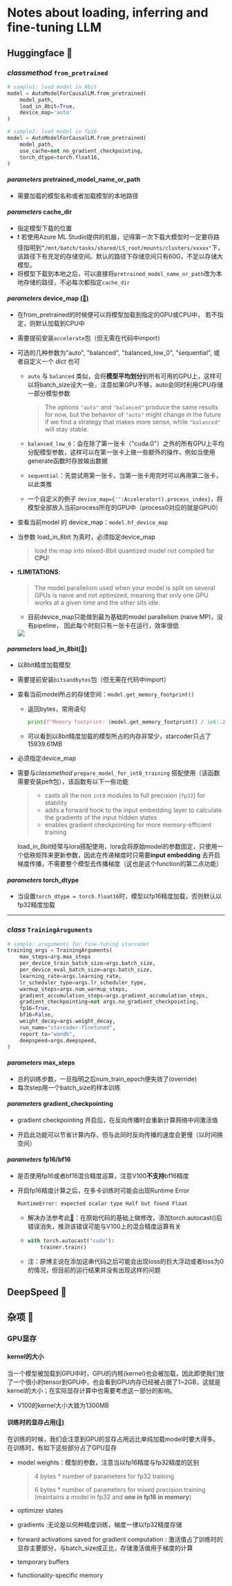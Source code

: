 # Notes about loading, inferring and fine-tuning LLM



## Huggingface 🤗 



### *classmethod* `from_pretrained`

```python
# sample1: load model in 8bit
model = AutoModelForCausalLM.from_pretrained(
    model_path, 
    load_in_8bit=True, 
    device_map='auto'
)

# sample2: load model in fp16
model = AutoModelForCausalLM.from_pretrained(
    model_path,
    use_cache=not no_gradient_checkpointing,
    torch_dtype=torch.float16,
)
```

#### *parameters* pretrained_model_name_or_path 

* 需要加载的模型名称或者加载模型的本地路径

#### *parameters* cache_dir

* 指定模型下载的位置
* :exclamation: 若使用Azure ML Studio提供的机器，记得第一次下载大模型时一定要将路径指明到`”/mnt/batch/tasks/shared/LS_root/mounts/clusters/xxxxx"`下，该路径下有充足的存储空间。默认的路径下存储空间只有60G，不足以存储大模型。
* 将模型下载到本地之后，可以直接将`pretrained_model_name_or_path`改为本地存储的路径，不必每次都指定`cache_dir`

#### *parameters* device_map [(:link:)](https://huggingface.co/docs/accelerate/usage_guides/big_modeling#loading-weights)

* 在from_pretrained的时候便可以将模型加载到指定的GPU或CPU中， 若不指定，则默认加载到CPU中

* 需要提前安装`accelerate`包（但无需在代码中import）

* 可选的几种参数为"auto", "balanced", "balanced_low_0", "sequential", 或者自定义一个 *dict* 也可

  * `auto` 与 `balanced` 类似，会将**模型平均划分**到所有可用的GPU上，这样可以将batch_size设大一些，注意如果GPU不够，auto会同时利用CPU存储一部分模型参数

    > The options `"auto"` and `"balanced"` produce the same results for now, but the behavior of `"auto"` might change in the future if we find a strategy that makes more sense, while `"balanced"` will stay stable.

  * `balanced_low_0`：会在除了第一张卡（"cuda:0"）之外的所有GPU上平均分配模型参数，这样可以在第一张卡上做一些额外的操作，例如当使用generate函数时存放输出数据

  * `sequential`：先尝试用第一张卡，当第一张卡用完时可以再用第二张卡，以此类推

  * 一个自定义的例子 `device_map={'':Accelerator().process_index}`，将模型全部放入当前process所在的GPU中（process0对应的就是GPU0）

* 查看当前model 的 device_map：`model.hf_device_map`

* 当参数 load_in_8bit 为真时，必须指定device_map

  > load the map into mixed-8bit quantized model not compiled for **CPU**!

* :exclamation:**LIMITATIONS**: 

  > The model parallelism used when your model is split on several GPUs is naive and not optimized, meaning that only one GPU works at a given time and the other sits idle.
  >
  * 目前device_map只能做到最为基础的model parallelism (naive MP)，没有pipeline， 因此每个时刻只有一张卡在运行，效率很低
   <img src="https://huggingface.co/datasets/huggingface/documentation-images/resolve/main/parallelism-gpipe-bubble.png"  />

#### *parameters* load_in_8bit[(:link:)](https://huggingface.co/docs/transformers/main/main_classes/quantization)

* 以8bit精度加载模型

* 需要提前安装`bitsandbytes`包（但无需在代码中import）

* 查看当前model所占的存储空间：`model.get_memory_footprint()`

  * 返回bytes，常用语句

    ```python
    print(f"Memory footprint: {model.get_memory_footprint() / 1e6:.2f} MB")
    ```

  * 可以看到以8bit精度加载的模型所占的内存非常少，starcoder只占了15939.61MB

* 必须指定device_map

* 需要与*classmethod* `prepare_model_for_int8_training` 搭配使用（该函数需要安装peft包），该函数有以下一些功能

  > - casts all the non `int8` modules to full precision (`fp32`) for stability
  > - adds a forward hook to the input embedding layer to calculate the gradients of the input hidden states
  > - enables gradient checkpointing for more memory-efficient training

  load_in_8bit经常与lora搭配使用，lora会将原始model的参数固定，只使用一个低秩矩阵来更新参数，因此在传递梯度时只需要**input embedding** 去开启梯度传播，不需要整个模型去传播梯度（这也是这个function的第二点功能）

#### *parameters* torch_dtype

* 当设置`torch_dtype = torch.float16`时，模型以fp16精度加载，否则默认以fp32精度加载

---



### *class* `TrainingAruguments`

```python
# sample: aruguments for fine-tuning starcoder
training_args = TrainingArguments(
    max_steps=arg.max_steps
    per_device_train_batch_size=args.batch_size,
    per_device_eval_batch_size=args.batch_size,
    learning_rate=args.learning_rate,
    lr_scheduler_type=args.lr_scheduler_type,
    warmup_steps=args.num_warmup_steps,
    gradient_accumulation_steps=args.gradient_accumulation_steps,
    gradient_checkpointing=not args.no_gradient_checkpointing,
    fp16=True,
    bf16=False,
    weight_decay=args.weight_decay,
    run_name="starcoder-finetuned",
    report_to="wandb",
    deepspeed=args.deepspeed,
)
```

#### *parameters* max_steps

* 总的训练步数，一旦指明之后num_train_epoch便失效了(override)
* 每次step用一个batch_size的样本训练

#### *parameters* gradient_checkpointing

* gradient checkpointing 开启后，在反向传播时会重新计算网络中间激活值

* 开启此功能可以节省计算内存，但与此同时反向传播的速度会更慢（以时间换空间）

#### *parameters* fp16/bf16

* 是否使用fp16或者bf16混合精度运算，注意V100**不支持**bf16精度

* 开启fp16精度计算之后，在多卡训练时可能会出现Runtime Error

  ```bash
  RuntimeError: expected scalar type Half but found Float
  ```

  * 解决办法参考此[:link:](https://stackoverflow.com/questions/75918140/getting-runtimeerror-expected-scalar-type-half-but-found-float-in-aws-p3-instan)：在原始代码的基础上做修改，添加torch.autocast()后错误消失，推测该错误可能与V100上的混合精度运算有关

  * ```python
    with torch.autocast("cuda"): 
        trainer.train()
    ```

  * 注：原博主说在添加这串代码之后可能会出现loss的巨大浮动或者loss为0的情况，但目前的运行结果并没有出现这样的问题

## DeepSpeed :rocket:



## 杂项 :wrench:



### GPU显存

#### kernel的大小

当一个模型被加载到GPU中时，GPU的内核(kernel)也会被加载，因此即使我们放了一个很小的tensor到GPU中，也会看到GPU内存已经被占据了1~2GB，这就是kernel的大小；在实际显存计算中也需要考虑这一部分的影响。
* V100的kernel大小大致为1300MB

#### 训练时的显存占用[(:link:)](https://huggingface.co/docs/transformers/perf_train_gpu_one#anatomy-of-models-memory)

在训练的时候，我们会注意到GPU的显存占用远比单纯加载model时要大得多。在训练时，有如下这些部分占了GPU显存

* model weights：模型的参数，注意当以fp16精度与fp32精度的区别

  > 4 bytes * number of parameters for fp32 training
  >
  > 6 bytes * number of parameters for mixed precision training (maintains a model in fp32 and **one in fp16 in memory**)

* optimizer states 

* gradients :无论是以何种精度训练，梯度一律以fp32精度存储

* forward activations saved for gradient computation : 激活值占了训练时的显存主要部分，与batch_size成正比，存储激活值用于梯度的计算

* temporary buffers 

* functionality-specific memory

